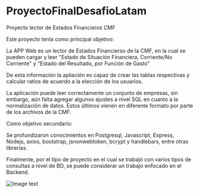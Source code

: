 # ProyectoFinalDesafioLatam

Proyecto lector de Estados Financieros CMF

Este proyecto tenía como principal objetivo: 

La APP Web es un lector de Estados Financierso de la CMF, en la cual se pueden cargar y leer "Estado de Situación Financiera, Corriente/No Corriente" y "Estado del Resultado, por Función de Gasto"

De esta información la apliación es capaz de crear las tablas respectivas y calcular ratios de acuerdo a la elección de los usuarios.

La aplicación puede leer correctamente un conjunto de empresas, sin embargo, aún falta agregar algunos ajustes a nivel SQL en cuanto a la normalización de datos. Estos últimos vienen en diferente formato por parte de los archivos de la CMF.

Como objetivo secundario:

Se profundizaron conocimientos en Postgresql, Javascript, Express, Nodejs, axios, bootstrap, jsnonwebtoken, bcrypt y handlebars, entre otras librerías. 

Finalmente, por el tipo de proyecto en el cual se trabajó con varios tipos de consultas a nivel de BD, se puede considerar un trabajo enfocado en el Backend.

![Image text](https://github.com/NoGravity77/ProyectoFinalDesafioLatam/blob/main/public/uploads/fdadbc0f-7379-4c89-802a-78539d795c38.jpg)
